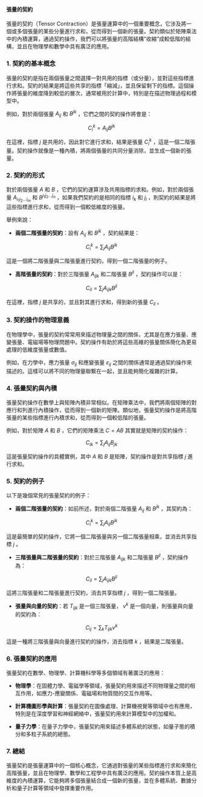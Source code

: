 #### 張量的契約

張量的契約（Tensor Contraction）是張量運算中的一個重要概念，它涉及將一個或多個張量的某些分量進行求和，從而得到一個新的張量。契約類似於矩陣乘法中的內積運算，通過契約操作，我們可以將張量的高階結構“收縮”成較低階的結構，並且在物理學和數學中具有廣泛的應用。

### 1. **契約的基本概念**

張量的契約是指在兩個張量之間選擇一對共用的指標（或分量），並對這些指標進行求和。契約的結果是將這些共享的指標「縮減」，並且保留剩下的指標。這個操作將張量的維度降到較低的層次，通常被用於計算中，特別是在描述物理過程和模型中。

例如，對於兩個張量  $A_{ij}$  和  $B^{jk}$ ，它們之間的契約操作將會是：

```math
C_i^k = A_{ij} B^{jk}

```
在這裡，指標  $j$  是共用的，因此對它進行求和，結果是張量  $C_i^k$ ，這是一個二階張量。契約操作就像是一種內積，將兩個張量的共同分量消除，並生成一個新的張量。

### 2. **契約的形式**

對於兩個張量  $A$  和  $B$ ，它們的契約運算涉及共用指標的求和。例如，對於兩個張量  $A_{i_1 i_2 \dots i_m}$  和  $B^{j_1 j_2 \dots j_n}$ ，如果我們契約的是相同的指標  $i_k$  和  $j_l$ ，則契約的結果是將這些指標進行求和，從而得到一個較低維度的張量。

舉例來說：
- **兩個二階張量的契約**：設有  $A_{ij}$  和  $B^{jk}$ ，契約結果是：

```math
  C_i^k = \sum_{j} A_{ij} B^{jk}

```
  這是一個將二階張量與二階張量進行契約，得到一個二階張量的例子。

- **高階張量的契約**：對於三階張量  $A_{ijk}$  和二階張量  $B^{jl}$ ，契約操作可以是：

```math
  C_{il} = \sum_j A_{ijk} B^{jl}

```
  在這裡，指標  $j$  是共享的，並且對其進行求和，得到新的張量  $C_{il}$ 。

### 3. **契約操作的物理意義**

在物理學中，張量的契約常常用來描述物理量之間的關係，尤其是在應力張量、應變張量、電磁場等物理問題中。契約操作有助於將這些高維的張量關係簡化為更易處理的低維度張量或數值。

例如，在力學中，應力張量  $\sigma_{ij}$  和應變張量  $\varepsilon_{ij}$  之間的關係通常是通過契約操作來描述的。這樣可以將不同的物理量聯繫在一起，並且能夠簡化複雜的計算。

### 4. **張量契約與內積**

張量契約操作在數學上與矩陣內積非常相似。在矩陣乘法中，我們將兩個矩陣的對應行和列進行內積操作，從而得到一個新的矩陣。類似地，張量契約操作是將高階張量的某些指標進行內積求和，從而得到一個較低階的張量。

例如，對於矩陣  $A$  和  $B$ ，它們的矩陣乘法  $C = AB$  其實就是矩陣的契約操作：

```math
C_{ik} = \sum_j A_{ij} B_{jk}

```
這是張量契約操作的具體實例，其中  $A$  和  $B$  是矩陣，契約操作是對共享指標  $j$  進行求和。

### 5. **契約的例子**

以下是幾個常見的張量契約的例子：

- **兩個二階張量的契約**：如前所述，對於兩個二階張量  $A_{ij}$  和  $B^{jk}$ ，其契約為：

```math
  C_i^k = \sum_j A_{ij} B^{jk}

```
  這是最簡單的契約操作，它將一個二階張量與另一個二階張量相乘，並消去共享指標  $j$ 。

- **三階張量與二階張量的契約**：對於三階張量  $A_{ijk}$  和二階張量  $B^{jl}$ ，契約操作為：

```math
  C_{il} = \sum_j A_{ijk} B^{jl}

```
  這將三階張量和二階張量進行契約，消去共享指標  $j$ ，得到一個二階張量。

- **張量與向量的契約**：若  $T_{ijk}$  是一個三階張量， $v^k$  是一個向量，則張量與向量的契約為：

```math
  C_{ij} = \sum_k T_{ijk} v^k

```
  這是一種將三階張量與向量進行契約的操作，消去指標  $k$ ，結果是二階張量。

### 6. **張量契約的應用**

張量契約在數學、物理學、計算機科學等多個領域有著廣泛的應用：

- **物理學**：在固體力學、電磁學等領域，張量契約用來描述不同物理量之間的相互作用，如應力-應變關係、電磁場和物質間的交互作用等。
  
- **計算機圖形學與計算**：張量契約在圖像處理、計算機視覺等領域中也有應用，特別是在深度學習和神經網絡中，張量契約用來計算模型中的加權和。

- **量子力學**：在量子力學中，張量契約用來描述多體系統的狀態，如量子態的積分和多粒子系統的總態。

### 7. **總結**

張量契約是張量運算中的一個核心概念，它通過對張量的某些指標進行求和來簡化高階張量，並且在物理學、數學和工程學中具有廣泛的應用。契約操作本質上是高維度的內積運算，它能夠將多個張量結合成一個新的張量，並在多體系統、數據分析和量子計算等領域中發揮重要作用。